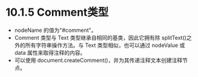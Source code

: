# 10.1.5 Comment类型

- nodeName 的值为"#comment"。
- Comment 类型与 Text 类型继承自相同的基类，因此它拥有除 splitText()之外的所有字符串操作方法。与 Text 类型相似，也可以通过 nodeValue 或 data 属性来取得注释的内容。
- 可以使用 document.createComment()，并为其传递注释文本创建注释节点。
